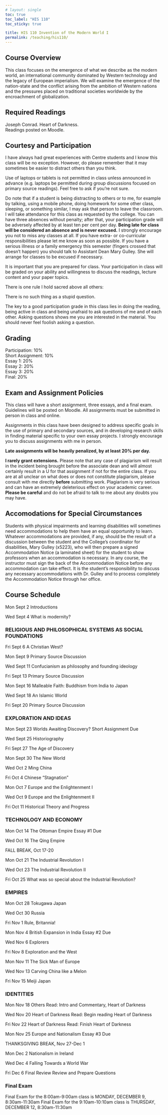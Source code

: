 ```yaml
---
# layout: single
toc: true
toc_label: "HIS 110"
toc_sticky: true

title: HIS 110 Invention of the Modern World I
permalink: /teaching/his110/
---
```

## Course Overview

This class focuses on the emergence of what we describe as the modern world, an international community dominated by Western technology and the legacy of European imperialism. We will examine the emergence of the nation-state and the conflict arising from the ambition of Western nations and the pressures placed on traditional societies worldwide by the encroachment of globalization.

## Required Readings

Joseph Conrad. Heart of Darkness.  
Readings posted on Moodle.

## Courtesy and Participation

I have always had great experiences with Centre students and I know this class will be no exception. However, do please remember that it may sometimes be easier to distract others than you think.

Use of laptops or tablets is not permitted in class unless announced in advance (e.g. laptops be permitted during group discussions focused on primary source readings). Feel free to ask if you’re not sure.

Do note that if a student is being distracting to others or to me, for example by talking, using a mobile phone, doing homework for some other class, sleeping, or something similar, I may ask that person to leave the classroom. 
I will take attendance for this class as requested by the college. You can have three absences without penalty; after that, your participation grade will be adversely affected by at least ten per cent per day. **Being late for class will be considered an absence and is never excused.** I strongly encourage you not to miss any classes at all. If you have extra- or co-curricular responsibilities please let me know as soon as possible. If you have a serious illness or a family emergency this semester (fingers crossed that doesn’t happen) you should talk to Assistant Dean Mary Gulley. She will arrange for classes to be excused if necessary.

It is important that you are prepared for class. Your participation in class will be graded on your ability and willingness to discuss the readings, lecture content and your paper topics.

There is one rule I hold sacred above all others:

There is no such thing as a stupid question.

The key to a good participation grade in this class lies in doing the reading, being active in class and being unafraid to ask questions of me and of each other. Asking questions shows me you are interested in the material. You should never feel foolish asking a question.

## Grading

Participation: 10%  
Short Assignment: 10%  
Essay 1: 20%  
Essay 2: 20%  
Essay 3: 20%  
Final: 20%  

## Exam and Assignment Policies

This class will have a short assignment, three essays, and a final exam. Guidelines will be posted on Moodle. All assignments must be submitted in person in class and online.

Assignments in this class have been designed to address specific goals in the use of primary and secondary sources, and in developing research skills in finding material specific to your own essay projects. I strongly encourage you to discuss assignments with me in person.

**Late assignments will be heavily penalized, by at least 20% per day.**

**I rarely grant extensions.** Please note that any case of plagiarism will result in the incident being brought before the associate dean and will almost certainly result in a U for that assignment if not for the entire class. If you are at all unclear on what does or does not constitute plagiarism, please consult with me directly **before** submitting work. Plagiarism is very serious and can have an extremely deleterious effect on your academic career. **Please be careful** and do not be afraid to talk to me about any doubts you may have. 

## Accomodations for Special Circumstances

Students with physical impairments and learning disabilities will sometimes need accommodations to help them have an equal opportunity to learn. Whatever accommodations are provided, if any, should be the result of a discussion between the student and the College’s coordinator for disabilities, Mary Gulley (x5223), who will then prepare a signed Accommodation Notice (a laminated sheet) for the student to show professors when an accommodation is necessary. In any course, the instructor must sign the back of the Accommodation Notice before any accommodation can take effect. It is the student’s responsibility to discuss any necessary accommodations with Dr. Gulley and to process completely the Accommodation Notice through her office.

## Course Schedule

Mon Sept 2 Introductions 

Wed Sept 4 What is modernity?

### RELIGIOUS AND PHILOSOPHICAL SYSTEMS AS SOCIAL FOUNDATIONS

Fri Sept 6 A Christian West? 


Mon Sept 9 Primary Source Discussion

Wed Sept 11 Confucianism as philosophy and founding ideology

Fri Sept 13 Primary Source Discussion


Mon Sept 16 Malleable Faith: Buddhism from India to Japan

Wed Sept 18 An Islamic World

Fri Sept 20 Primary Source Discussion


### EXPLORATION AND IDEAS

Mon Sept 23 Worlds Awaiting Discovery?
Short Assignment Due 

Wed Sept 25 Historiography

Fri Sept 27 The Age of Discovery


Mon Sept 30 The New World

Wed Oct 2 Ming China

Fri Oct 4 Chinese “Stagnation”


Mon Oct 7 Europe and the Enlightenment I

Wed Oct 9 Europe and the Enlightenment II

Fri Oct 11 Historical Theory and Progress


### TECHNOLOGY AND ECONOMY

Mon Oct 14 The Ottoman Empire
Essay #1 Due

Wed Oct 16 The Qing Empire

FALL BREAK, Oct 17-20 


Mon Oct 21 The Industrial Revolution I

Wed Oct 23 The Industrial Revolution II 

Fri Oct 25 What was so special about the Industrial Revolution?


### EMPIRES

Mon Oct 28 Tokugawa Japan

Wed Oct 30 Russia

Fri Nov 1 Rule, Britannia!


Mon Nov 4 British Expansion in India
Essay #2 Due

Wed Nov 6 Explorers

Fri Nov 8 Exploration and the West


Mon Nov 11 The Sick Man of Europe

Wed Nov 13 Carving China like a Melon

Fri Nov 15 Meiji Japan


### IDENTITIES

Mon Nov 18 Others
Read: Intro and Commentary, Heart of Darkness

Wed Nov 20 Heart of Darkness
Read: Begin reading Heart of Darkness

Fri Nov 22 Heart of Darkness
Read: Finish Heart of Darkness


Mon Nov 25 Europe and Nationalism 
Essay #3 Due

THANKSGIVING BREAK, Nov 27-Dec 1

Mon Dec 2 Nationalism in Ireland

Wed Dec 4 Falling Towards a World War

Fri Dec 6 Final Review
Review and Prepare Questions

### Final Exam

Final Exam for the 8:00am-9:00am class is MONDAY, DECEMBER 9, 8:30am-11:30am
Final Exam for the 9:10am-10:10am class is THURSDAY, DECEMBER 12, 8:30am-11:30am

